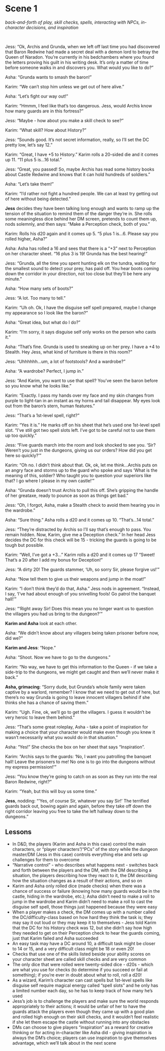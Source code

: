 # Scene 1  

*back-and-forth of play, skill checks, spells, interacting with NPCs, in-character decisions, and inspiration*  

</br>

<div class="indent">

<span class="green-text">Jess:</span> “Ok, Archis and Grunda, when we left off last time you had discovered that Baron Redwine had made a secret deal with a demon lord to betray the Queen of Naradon. You’re currently in his bedchambers where you found the letters proving his guilt in his writing desk. It’s only a matter of time before someone walks in and discovers you. What would you like to do?”

<span class="red-text">Asha:</span> “Grunda wants to smash the baron!”

<span class="blue-text">Karim:</span> “We can’t stop him unless we get out of here alive.”

<span class="red-text">Asha:</span> “Let’s fight our way out!”

<span class="blue-text">Karim:</span> “Hmmm, I feel like that’s too dangerous. Jess, would Archis know how many guards are in this fortress?”

<span class="green-text">Jess:</span> “Maybe - how about you make a skill check to see?”

<span class="blue-text">Karim:</span> “What skill? How about History?”

<span class="green-text">Jess:</span> “Sounds good. It’s not secret information, really, so I’ll set the DC pretty low, let’s say 12.”

<span class="blue-text">Karim:</span> “Great, I have +5 to History.” Karim rolls a 20-sided die and it comes up 11. “11 plus 5 is…16 total.”

<span class="green-text">Jess:</span> “Great, you passed! So, maybe Archis has read some history books about Castle Redwine and knows that it can hold hundreds of soldiers.”

<span class="red-text">Asha:</span> “Let’s take them!”

<span class="blue-text">Karim:</span> “I’d rather not fight a hundred people. We can at least try getting out of here without being detected.”

<span class="green-text">**Jess**</span> decides they have been talking long enough and wants to ramp up the tension of the situation to remind them of the danger they’re in. She rolls some meaningless dice behind her DM screen, pretends to count them up, nods solemnly, and then says: “Make a Perception check, both of you.”

<span class="blue-text">Karim:</span> Rolls his d20 again and it comes up 5. “5 plus 1 is…6. Please say you rolled higher, Asha?”

<span class="red-text">Asha:</span> Asha has rolled a 16 and sees that there is a “+3” next to Perception on her character sheet. “16 plus 3 is 19! Grunda has the best hearing!”

<span class="green-text">Jess:</span> “Grunda, all the time you spent hunting elk on the tundra, waiting for the smallest sound to detect your prey, has paid off. You hear boots coming down the corridor in your direction, not too close but they’ll be here any minute.”

<span class="red-text">Asha:</span> “How many sets of boots?”

<span class="green-text">Jess:</span> “A lot. Too many to tell.”

<span class="blue-text">Karim:</span> “Uh oh. Ok, I have the disguise self spell prepared, maybe I change my appearance so I look like the baron?”

<span class="red-text">Asha:</span> “Great idea, but what do I do?”

<span class="blue-text">Karim:</span> “I’m sorry, it says disguise self only works on the person who casts it.”

<span class="red-text">Asha:</span> “That’s fine. Grunda is used to sneaking up on her prey. I have a +4 to Stealth. Hey Jess, what kind of furniture is there in this room?”

<span class="green-text">Jess:</span> “Uhhhhhh…um, a lot of footstools? And a wardrobe?”

<span class="red-text">Asha:</span> “A wardrobe? Perfect, I jump in.”

<span class="green-text">Jess:</span> “And Karim, you want to use that spell? You’ve seen the baron before so you know what he looks like.”

<span class="blue-text">Karim:</span> “Exactly. I pass my hands over my face and my skin changes from purple to light-tan in an instant as my horns and tail disappear. My eyes look out from the baron’s stern, human features.”

<span class="green-text">Jess:</span> “That’s a 1st-level spell, right?”

<span class="blue-text">Karim:</span> “Yes it is.” He marks off on his sheet that he’s used one 1st-level spell slot. “I’ve still got two spell slots left. I’ve got to be careful not to use them up too quickly.”

<span class="green-text">Jess:</span> “Five guards march into the room and look shocked to see you. ‘Sir? Weren’t you just in the dungeons, giving us our orders? How did you get here so quickly?’”

<span class="blue-text">Karim:</span> “Oh no. I didn’t think about that. Ok, ok, let me think…Archis puts on an angry face and storms up to the guard who spoke and says ‘What is the meaning of this, soldier? Who taught you to question your superiors like that? I go where I please in my own castle!’”

<span class="red-text">Asha:</span> “Grunda doesn’t trust Archis to pull this off. She’s gripping the handle of her greataxe, ready to pounce as soon as things get bad.”

<span class="green-text">Jess:</span> “Oh, I forgot, Asha, make a Stealth check to avoid them hearing you in the wardrobe.”

<span class="red-text">Asha:</span> “Sure thing.” Asha rolls a d20 and it comes up 10. “That’s…14 total.”

<span class="green-text">Jess:</span> “They’re distracted by Archis so I’ll say that’s enough to pass. You remain hidden. Now, Karim, give me a Deception check.” In her head Jess decides the DC for this check will be 15 - tricking the guards is going to be tough but possible.

<span class="blue-text">Karim:</span> “Well, I’ve got a +3…” Karim rolls a d20 and it comes up 17 “Sweet! That’s a 20 after I add my bonus for Deception!”

<span class="green-text">Jess:</span> “A dirty 20! The guards stammer, ‘Uh, so sorry Sir, please forgive us!’”

<span class="red-text">Asha:</span> “Now tell them to give us their weapons and jump in the moat!”

<span class="blue-text">Karim:</span> “I don’t think they’d do that, Asha.” Jess nods in agreement. “Instead, I say, ‘I’ve had about enough of you snivelling fools! Go patrol the banquet hall!’”

<span class="green-text">Jess:</span> “‘Right away Sir! Does this mean you no longer want us to question the villagers you had us bring to the dungeon?’”

**Karim and Asha** look at each other.

<span class="red-text">Asha:</span> “We didn’t know about any villagers being taken prisoner before now, did we?”

**Karim and Jess**: “Nope.”

<span class="red-text">Asha:</span> “Shoot. Now we have to go to the dungeons.”

<span class="blue-text">Karim:</span> “No way, we have to get this information to the Queen - if we take a side-trip to the dungeons, we might get caught and then we’ll never make it back.”

<span class="red-text">**Asha, grimacing**:</span> “Sorry dude, but Grunda’s whole family were taken captive by a warlord, remember? I know that we need to get out of here, but there’s no way Grunda is going to leave innocent villagers behind if she thinks she has a chance of saving them.”

<span class="blue-text">Karim:</span> “Ugh. Fine, ok, we’ll go to get the villagers. I guess it wouldn’t be very heroic to leave them behind.”

<span class="green-text">Jess:</span> “That’s some great roleplay, Asha - take a point of inspiration for making a choice that your character would make even though you knew it wasn’t necessarily what you would do in that situation.”

<span class="red-text">Asha:</span> “Yes!” She checks the box on her sheet that says “Inspiration”.

<span class="blue-text">Karim:</span> “Archis says to the guards: ‘No, I want you patrolling the banquet hall! Leave the prisoners to me! No one is to go into the dungeons without my express permission!’”

<span class="green-text">Jess:</span> “You know they’re going to catch on as soon as they run into the real Baron Redwine, right?”

<span class="blue-text">Karim:</span> “Yeah, but this will buy us some time.”

<span class="green-text">**Jess**, nodding:</span> “‘Yes, of course Sir, whatever you say Sir!’ The terrified guards back out, bowing again and again, before they take off down the right corridor leaving you free to take the left hallway down to the dungeons.”
</div>

## Lessons

- In D&D, the players (Karim and Asha in this case) control the main characters, or “player characters”/“PCs” of the story while the dungeon master/DM (Jess in this case) controls everything else and sets up challenges for them to overcome
- “Narrative control” - who describes what happens next - switches back and forth between the players and the DM, with the DM describing a situation, the players describing how they react to it, the DM describing how the situation changes as a result of their actions, and so on
- Karim and Asha only rolled dice (made checks) when there was a chance of success or failure (knowing how many guards would be in the castle, hiding in the wardrobe, etc.); Asha didn’t need to make a roll to jump in the wardrobe and Karim didn’t need to make a roll to cast the disguise self spell, those things just happened because they were easy
- When a player makes a check, the DM comes up with a number called the DC/difficulty-class based on how hard they think the task is; they may say it out loud or they may keep it to themselves - Jess told Karim that the DC for his History check was 12, but she didn’t say how high they needed to get on their Perception check to hear the guards coming, just that Karim failed and Asha succeeded
- An easy task may have a DC around 10, a difficult task might be closer to 14 or 15, and a very difficult class might be 18 or even 20!
- Checks that use one of the skills listed beside your ability scores on your character sheet are called skill checks and are very common
- The only dice that were rolled were twenty-sided dice - d20s - which are what you use for checks (to determine if you succeed or fail at something); if you’re ever in doubt about what to roll, roll a d20!
- As a wizard, Karim’s character can cast spells but 1st-level spells like disguise self require magical energy called “spell slots” and he only has a limited number each day, so he has to keep track of how many he’s used
- Jess’s job is to challenge the players and make sure the world responds appropriately to their actions; it would be unfair of her to have the guards attack the players even though they came up with a good plan and rolled high enough on their skill checks, and it wouldn’t feel realistic if she let them escape the castle without running into any obstacles
- DMs can choose to give players “inspiration” as a reward for creative thinking or for acting in-character like Asha did - giving inspiration is always the DM’s choice; players can use inspiration to give themselves advantage, which we’ll talk about in the next scene

